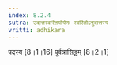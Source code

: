 ```yaml
---
index: 8.2.4
sutra: उदात्तस्वरितयोर्यणः स्वरितोऽनुदात्तस्य
vritti: adhikara
---
```


 पदस्य [8।1।16]  पूर्वत्रासिद्धम् [8।2।1] 